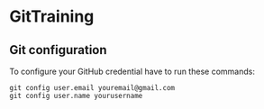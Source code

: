 # GitTraining
 
## Git configuration
To configure your GitHub credential have to run these commands:
```
git config user.email youremail@gmail.com
git config user.name yourusername
```